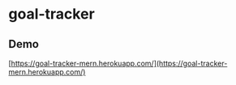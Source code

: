 # goal-tracker

## Demo

[https://goal-tracker-mern.herokuapp.com/](https://goal-tracker-mern.herokuapp.com/)
